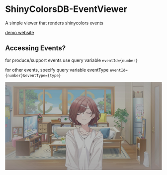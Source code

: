 # ShinyColorsDB-EventViewer
A simple viewer that renders shinycolors events

[demo website](https://event.shinycolors.moe/?eventId=202100711)

## Accessing Events?

for produce/support events use query variable `eventId={number}`

for other events, specify query variable eventType `eventId={number}&eventType={type}`

![](./assets/demo.png)
